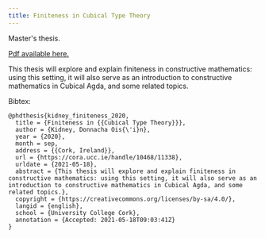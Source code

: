 ```yaml
---
title: Finiteness in Cubical Type Theory
---
```


Master's thesis.

[Pdf available here.](pdfs/masters-thesis.pdf)

This thesis will explore and explain finiteness in constructive mathematics:
using this setting, it will also serve as an introduction to constructive
mathematics in Cubical Agda, and some related topics.

Bibtex:

```
@phdthesis{kidney_finiteness_2020,
  title = {Finiteness in {{Cubical Type Theory}}},
  author = {Kidney, Donnacha Ois{\'i}n},
  year = {2020},
  month = sep,
  address = {{Cork, Ireland}},
  url = {https://cora.ucc.ie/handle/10468/11338},
  urldate = {2021-05-18},
  abstract = {This thesis will explore and explain finiteness in constructive mathematics: using this setting, it will also serve as an introduction to constructive mathematics in Cubical Agda, and some related topics.},
  copyright = {https://creativecommons.org/licenses/by-sa/4.0/},
  langid = {english},
  school = {University College Cork},
  annotation = {Accepted: 2021-05-18T09:03:41Z}
}
```
